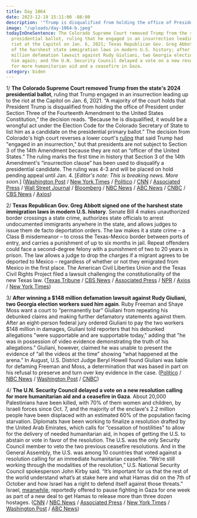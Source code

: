 ```yaml
---
title: Day 1064
date: 2023-12-19 15:11:00 -08:00
description: '"Trump is disqualified from holding the office of President."'
image: "/uploads/day-1064-b.jpeg"
todayInOneSentence: The Colorado Supreme Court removed Trump from the state's 2024
  presidential ballot, ruling that he engaged in an insurrection leading up to the
  riot at the Capitol on Jan. 6, 2021; Texas Republican Gov. Greg Abbott signed one
  of the harshest state immigration laws in modern U.S. history; after winning a $148
  million defamation lawsuit against Rudy Giuliani, two Georgia election workers sued
  him again; and the U.N. Security Council delayed a vote on a new resolution calling
  for more humanitarian aid and a ceasefire in Gaza.
category: biden
---
```


1/ **The Colorado Supreme Court removed Trump from the state's 2024 presidential ballot**, ruling that Trump engaged in an insurrection leading up to the riot at the Capitol on Jan. 6, 2021. “A majority of the court holds that President Trump is disqualified from holding the office of President under Section Three of the Fourteenth Amendment to the United States Constitution,” the decision reads. “Because he is disqualified, it would be a wrongful act under the Election Code for the Colorado Secretary of State to list him as a candidate on the presidential primary ballot.” The decision from Colorado's high court reverses a lower court's [ruling](https://whatthefuckjusthappenedtoday.com/2023/11/21/day-1036/#1-a-colorado-judge-ruled-that-trump) that said Trump had "engaged in an insurrection," but that presidents are not subject to Section 3 of the 14th Amendment because they are not an “officer of the United States.” The ruling marks the first time in history that Section 3 of the 14th Amendment's “insurrection clause” has been used to disqualify a presidential candidate. The ruling was 4-3 and will be placed on hold pending appeal until Jan. 4. [*Editor's note: This is breaking news. More soon.*] ([Washington Post](https://www.washingtonpost.com/politics/2023/12/19/trump-off-colorado-ballot/) / [New York Times](https://www.nytimes.com/2023/12/19/us/politics/trump-colorado-ballot-14th-amendment.html) / [Politico](https://www.politico.com/news/2023/12/19/colorado-disqualify-donald-trump-00132578) / [CNN](https://www.cnn.com/politics/live-news/colorado-trump-14th-amendment-12-19-23/index.html) / [Associated Press](https://apnews.com/article/trump-insurrection-14th-amendment-2024-colorado-d16dd8f354eeaf450558378c65fd79a2) / [Wall Street Journal](https://www.wsj.com/politics/elections/colorado-supreme-court-rules-trump-disqualified-from-presidential-primary-ballot-66b2de64?mod=breakingnews) / [Bloomberg](https://www.bloomberg.com/news/articles/2023-12-19/trump-disqualified-from-2024-ballot-in-colorado-court-says?srnd=premium&sref=MIBMEEoj) / [NBC News](https://www.nbcnews.com/politics/donald-trump/colorado-supreme-court-kicks-trump-states-2024-ballot-violating-us-con-rcna130484) / [ABC News](https://abcnews.go.com/Politics/trump-ineligible-run-president-jan-6-colorado-court/story?id=105785727) / [CNBC](https://www.cnbc.com/2023/12/19/trump-ballot-challenge-decided-by-colorado-supreme-court.html) / [CBS News](https://www.cbsnews.com/news/trump-colorado-supreme-court/) / [Axios](https://www.axios.com/2023/12/19/trump-colorado-ballot-2024-supreme-court))

2/ **Texas Republican Gov. Greg Abbott signed one of the harshest state immigration laws in modern U.S. history**. Senate Bill 4 makes unauthorized border crossings a state crime, authorizes state officials to arrest undocumented immigrants anywhere in the state, and allows judges to issue them de facto deportation orders. The law makes it a state crime – a Class B misdemeanor – to cross the Texas-Mexico border between ports of entry, and carries a punishment of up to six months in jail. Repeat offenders could face a second-degree felony with a punishment of two to 20 years in prison. The law allows a judge to drop the charges if a migrant agrees to be deported to Mexico – regardless of whether or not they emigrated from Mexico in the first place. The American Civil Liberties Union and the Texas Civil Rights Project filed a lawsuit challenging the constitutionality of the new Texas law. ([Texas Tribune](https://www.texastribune.org/2023/12/18/texas-governor-abbott-bills-border-wall-illegal-entry-crime-sb3-sb4/) / [CBS News](https://www.cbsnews.com/news/texas-immigration-law-sb4-signed-greg-abbott/) / [Associated Press](https://apnews.com/article/texas-immigration-lawsuit-border-2be91001567623db8ad3171265d5e739) / [NPR](https://www.npr.org/2023/12/18/1219790874/texas-immigration-law-abbott-mexico-border-crossing-illegal) / [Axios](https://www.axios.com/2023/12/19/abbott-texas-border-law-arrests-sb4) / [New York Times](https://www.nytimes.com/2023/12/18/us/abbott-texas-border-law-arrests.html))

3/ **After winning a $148 million defamation lawsuit against Rudy Giuliani, two Georgia election workers sued him again**. Ruby Freeman and Shaye Moss want a court to “permanently bar” Giuliani from repeating his debunked claims and making further defamatory statements against them. After an eight-person federal jury ordered Giuliani to pay the two workers $148 million in damages, Giuliani told reporters that his debunked allegations "were supportable and are supportable today," adding that "he was in possession of video evidence demonstrating the truth of his allegations." Giuliani, however, claimed he was unable to present the evidence of “all the videos at the time” showing “what happened at the arena.” In August, U.S. District Judge Beryl Howell found Giuliani was liable for defaming Freeman and Moss, a determination that was based in part on his refusal to preserve and turn over key evidence in the case. ([Politico](https://www.politico.com/news/2023/12/18/rudy-giuliani-new-defamation-lawsuit-00132343) / [NBC News](https://www.nbcnews.com/politics/donald-trump/rudy-giuliani-sued-ruby-freeman-shaye-moss-defamation-rcna130329) / [Washington Post](https://www.washingtonpost.com/dc-md-va/2023/12/18/giuliani-defamation-lawsuit-georgia/) / [CNBC](https://www.cnbc.com/2023/12/18/rudy-giuliani-sued-by-election-workers-over-defamation.html))

4/ **The U.N. Security Council delayed a vote on a new resolution calling for more humanitarian aid and a ceasefire in Gaza**. About 20,000 Palestinians have been killed, with 70% of them women and children, by Israeli forces since Oct. 7, and the majority of the enclave's 2.2 million people have been displaced with an estimated 60% of the population facing starvation. Diplomats have been working to finalize a resolution drafted by the United Arab Emirates, which calls for “cessation of hostilities" to allow for the delivery of needed humanitarian aid, in hopes of getting the U.S. to abstain or vote in favor of the resolution. The U.S. was the only Security Council member to veto the two previous ceasefire resolutions. And in the General Assembly, the U.S. was among 10 countries that voted against a resolution calling for an immediate humanitarian ceasefire. “We’re still working through the modalities of the resolution,” U.S. National Security Council spokesperson John Kirby said. “It’s important for us that the rest of the world understand what’s at stake here and what Hamas did on the 7th of October and how Israel has a right to defend itself against those threats.” Israel, [meanwhile](https://www.axios.com/2023/12/19/israel-offer-hamas-pause-fighting-hostages), reportedly offered to pause fighting in Gaza for one week as part of a new deal to get Hamas to release more than three dozen hostages. ([CNN](https://www.cnn.com/middleeast/live-news/israel-hamas-war-gaza-news-12-19-23/index.html) / [NBC News](https://www.nbcnews.com/news/world/live-blog/israel-hamas-war-live-updates-red-sea-houthis-oil-shipping-supply-rcna130375) / [Associated Press](https://apnews.com/article/un-israel-palestinians-gaza-humanitarian-e29910393c9c78a7419a5987e1279571) / [New York Times](https://www.nytimes.com/live/2023/12/19/world/israel-hamas-war-gaza-news#un-security-council-is-set-to-vote-on-a-new-cease-fire-resolution-that-aims-to-avert-a-us-veto) / [Washington Post](https://www.washingtonpost.com/world/2023/12/19/israel-gaza-war-hamas-news-updates/#link-KWEEYXMUMBCPFHW52OKMRYBNDM) / [ABC News](https://abcnews.go.com/US/live-updates/israel-hamas-war-december-tunnels/?id=105728765))